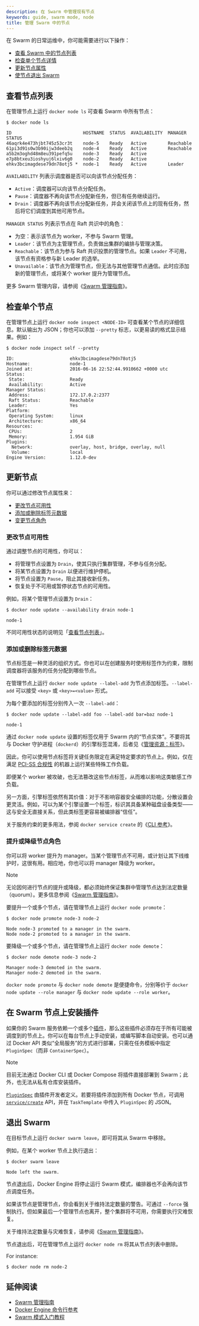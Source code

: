 ```yaml
---
description: 在 Swarm 中管理现有节点
keywords: guide, swarm mode, node
title: 管理 Swarm 中的节点
---
```


在 Swarm 的日常运维中，你可能需要进行以下操作：

* [查看 Swarm 中的节点列表](#list-nodes)
* [检查单个节点详情](#inspect-an-individual-node)
* [更新节点属性](#update-a-node)
* [使节点退出 Swarm](#leave-the-swarm)

## 查看节点列表

在管理节点上运行 `docker node ls` 可查看 Swarm 中所有节点：

```console
$ docker node ls

ID                           HOSTNAME  STATUS  AVAILABILITY  MANAGER STATUS
46aqrk4e473hjbt745z53cr3t    node-5    Ready   Active        Reachable
61pi3d91s0w3b90ijw3deeb2q    node-4    Ready   Active        Reachable
a5b2m3oghd48m8eu391pefq5u    node-3    Ready   Active
e7p8btxeu3ioshyuj6lxiv6g0    node-2    Ready   Active
ehkv3bcimagdese79dn78otj5 *  node-1    Ready   Active        Leader
```

`AVAILABILITY` 列表示调度器是否可以向该节点分配任务：

* `Active`：调度器可以向该节点分配任务。
* `Pause`：调度器不再向该节点分配新任务，但已有任务继续运行。
* `Drain`：调度器不再向该节点分配新任务，并会关闭该节点上的现有任务，然后将它们调度到其他可用节点。

`MANAGER STATUS` 列表示节点在 Raft 共识中的角色：

* 为空：表示该节点为 worker，不参与 Swarm 管理。
* `Leader`：该节点为主管理节点，负责做出集群的编排与管理决策。
* `Reachable`：该节点为参与 Raft 共识投票的管理节点。如果 `Leader` 不可用，该节点有资格参与新 Leader 的选举。
* `Unavailable`：该节点为管理节点，但无法与其他管理节点通信。此时应添加新的管理节点，或将某个 worker 提升为管理节点。

更多 Swarm 管理内容，请参阅《[Swarm 管理指南](admin_guide.md)》。

## 检查单个节点

在管理节点上运行 `docker node inspect <NODE-ID>` 可查看某个节点的详细信息。默认输出为 JSON；你也可以添加 `--pretty` 标志，以更易读的格式显示结果。例如：

```console
$ docker node inspect self --pretty

ID:                     ehkv3bcimagdese79dn78otj5
Hostname:               node-1
Joined at:              2016-06-16 22:52:44.9910662 +0000 utc
Status:
 State:                 Ready
 Availability:          Active
Manager Status:
 Address:               172.17.0.2:2377
 Raft Status:           Reachable
 Leader:                Yes
Platform:
 Operating System:      linux
 Architecture:          x86_64
Resources:
 CPUs:                  2
 Memory:                1.954 GiB
Plugins:
  Network:              overlay, host, bridge, overlay, null
  Volume:               local
Engine Version:         1.12.0-dev
```

## 更新节点

你可以通过修改节点属性来：

* [更改节点可用性](#change-node-availability)
* [添加或删除标签元数据](#add-or-remove-label-metadata)
* [变更节点角色](#promote-or-demote-a-node)

### 更改节点可用性

通过调整节点的可用性，你可以：

* 将管理节点设置为 `Drain`，使其只执行集群管理，不参与任务分配。
* 将某节点设置为 `Drain` 以便进行维护停机。
* 将节点设置为 `Pause`，阻止其接收新任务。
* 恢复处于不可用或暂停状态节点的可用性。

例如，将某个管理节点设置为 `Drain`：

```console
$ docker node update --availability drain node-1

node-1
```

不同可用性状态的说明见「[查看节点列表](#list-nodes)」。

### 添加或删除标签元数据

节点标签是一种灵活的组织方式。你也可以在创建服务时使用标签作为约束，限制调度器将该服务的任务分配到哪些节点。

在管理节点上运行 `docker node update --label-add` 为节点添加标签。`--label-add` 可以接受 `<key>` 或 `<key>=<value>` 形式。

为每个要添加的标签分别传入一次 `--label-add`：

```console
$ docker node update --label-add foo --label-add bar=baz node-1

node-1
```

通过 `docker node update` 设置的标签仅用于 Swarm 内的“节点实体”。不要将其与 Docker 守护进程（`dockerd`）的引擎标签混淆，后者见《[管理资源：标签](/manuals/engine/manage-resources/labels.md)》。

因此，你可以使用节点标签将关键任务限定在满足特定要求的节点上。例如，仅在满足 [PCI-SS 合规性](https://www.pcisecuritystandards.org/) 的机器上运行某些特殊工作负载。

即便某个 worker 被攻破，也无法篡改这些节点标签，从而难以影响这类敏感工作负载。

另一方面，引擎标签依然有其价值：对于不影响容器安全编排的功能，分散设置会更灵活。例如，可以为某个引擎设置一个标签，标识其具备某种磁盘设备类型——这与安全无直接关系，但此类标签更容易被编排器“信任”。

关于服务约束的更多用法，参阅 `docker service create` 的《[CLI 参考](/reference/cli/docker/service/create.md)》。

### 提升或降级节点角色

你可以将 worker 提升为 manager。当某个管理节点不可用，或计划让其下线维护时，这很有用。相应地，你也可以将 manager 降级为 worker。

> [!NOTE]
>
> 无论因何进行节点的提升或降级，都必须始终保证集群中管理节点达到法定数量（quorum）。更多信息参阅《[Swarm 管理指南](admin_guide.md)》。

要提升一个或多个节点，请在管理节点上运行 `docker node promote`：

```console
$ docker node promote node-3 node-2

Node node-3 promoted to a manager in the swarm.
Node node-2 promoted to a manager in the swarm.
```

要降级一个或多个节点，请在管理节点上运行 `docker node demote`：

```console
$ docker node demote node-3 node-2

Manager node-3 demoted in the swarm.
Manager node-2 demoted in the swarm.
```

`docker node promote` 与 `docker node demote` 是便捷命令，分别等价于 `docker node update --role manager` 与 `docker node update --role worker`。

## 在 Swarm 节点上安装插件

如果你的 Swarm 服务依赖一个或多个[插件](/engine/extend/plugin_api/)，那么这些插件必须存在于所有可能被调度到的节点上。你可以在每台节点上手动安装，或编写脚本自动安装。也可以通过 Docker API 类似“全局服务”的方式进行部署，只需在任务模板中指定 `PluginSpec`（而非 `ContainerSpec`）。

> [!NOTE]
>
> 目前无法通过 Docker CLI 或 Docker Compose 将插件直接部署到 Swarm；此外，也无法从私有仓库安装插件。

[`PluginSpec`](/engine/extend/plugin_api/#json-specification) 由插件开发者定义。若要将插件添加到所有 Docker 节点，可调用 [`service/create`](/reference/api/engine/v1.31/#operation/ServiceCreate) API，并在 `TaskTemplate` 中传入 `PluginSpec` 的 JSON。

## 退出 Swarm

在目标节点上运行 `docker swarm leave`，即可将其从 Swarm 中移除。

例如，在某个 worker 节点上执行退出：

```console
$ docker swarm leave

Node left the swarm.
```

节点退出后，Docker Engine 将停止运行 Swarm 模式，编排器也不会再向该节点调度任务。

如果该节点是管理节点，你会看到关于维持法定数量的警告。可通过 `--force` 强制执行。但如果最后一个管理节点也离开，整个集群将不可用，你需要执行灾难恢复。

关于维持法定数量与灾难恢复，请参阅《[Swarm 管理指南](admin_guide.md)》。

节点退出后，可在管理节点上运行 `docker node rm` 将其从节点列表中删除。

For instance:

```console
$ docker node rm node-2
```

## 延伸阅读

* [Swarm 管理指南](admin_guide.md)
* [Docker Engine 命令行参考](/reference/cli/docker/)
* [Swarm 模式入门教程](swarm-tutorial/_index.md)
